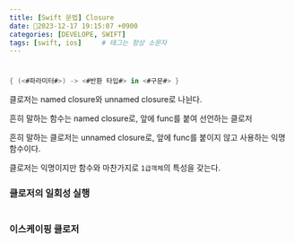 ```yaml
---
title: [Swift 문법] Closure
date: 2023-12-17 19:15:07 +0900
categories: [DEVELOPE, SWIFT]
tags: [swift, ios]     # 태그는 항상 소문자
---
```


# 


```swift
{ (<#파라미터#>) -> <#반환 타입#> in <#구문#> }
```
클로저는 named closure와 unnamed closure로 나뉜다.

흔히 말하는 함수는 named closure로, 앞에 func를 붙여 선언하는 클로저

흔히 말하는 클로저는 unnamed closure로, 앞에 func를 붙이지 않고 사용하는 익명함수이다.

클로저는 익명이지만 함수와 마찬가지로 `1급객체`의 특성을 갖는다.

### 클로저의 일회성 실행

```swift

```

### 이스케이핑 클로저
